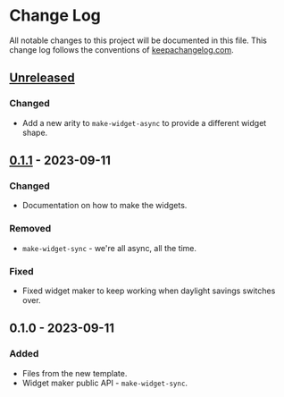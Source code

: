 # Change Log
All notable changes to this project will be documented in this file. This change log follows the conventions of [keepachangelog.com](http://keepachangelog.com/).

## [Unreleased]
### Changed
- Add a new arity to `make-widget-async` to provide a different widget shape.

## [0.1.1] - 2023-09-11
### Changed
- Documentation on how to make the widgets.

### Removed
- `make-widget-sync` - we're all async, all the time.

### Fixed
- Fixed widget maker to keep working when daylight savings switches over.

## 0.1.0 - 2023-09-11
### Added
- Files from the new template.
- Widget maker public API - `make-widget-sync`.

[Unreleased]: https://sourcehost.site/your-name/exercise-two/compare/0.1.1...HEAD
[0.1.1]: https://sourcehost.site/your-name/exercise-two/compare/0.1.0...0.1.1
